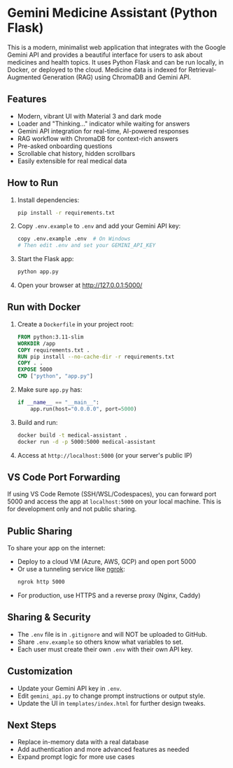 # Gemini Medicine Assistant (Python Flask)

This is a modern, minimalist web application that integrates with the Google Gemini API and provides a beautiful interface for users to ask about medicines and health topics. It uses Python Flask and can be run locally, in Docker, or deployed to the cloud. Medicine data is indexed for Retrieval-Augmented Generation (RAG) using ChromaDB and Gemini API.

## Features
* Modern, vibrant UI with Material 3 and dark mode
* Loader and "Thinking..." indicator while waiting for answers
* Gemini API integration for real-time, AI-powered responses
* RAG workflow with ChromaDB for context-rich answers
* Pre-asked onboarding questions
* Scrollable chat history, hidden scrollbars
* Easily extensible for real medical data


## How to Run
1. Install dependencies:
   ```sh
   pip install -r requirements.txt
   ```
2. Copy `.env.example` to `.env` and add your Gemini API key:
   ```sh
   copy .env.example .env  # On Windows
   # Then edit .env and set your GEMINI_API_KEY
   ```
3. Start the Flask app:
   ```sh
   python app.py
   ```
4. Open your browser at http://127.0.0.1:5000/

## Run with Docker
1. Create a `Dockerfile` in your project root:
   ```Dockerfile
   FROM python:3.11-slim
   WORKDIR /app
   COPY requirements.txt .
   RUN pip install --no-cache-dir -r requirements.txt
   COPY . .
   EXPOSE 5000
   CMD ["python", "app.py"]
   ```
2. Make sure `app.py` has:
   ```python
   if __name__ == "__main__":
       app.run(host="0.0.0.0", port=5000)
   ```
3. Build and run:
   ```sh
   docker build -t medical-assistant .
   docker run -d -p 5000:5000 medical-assistant
   ```
4. Access at `http://localhost:5000` (or your server's public IP)

## VS Code Port Forwarding
If using VS Code Remote (SSH/WSL/Codespaces), you can forward port 5000 and access the app at `localhost:5000` on your local machine. This is for development only and not public sharing.

## Public Sharing
To share your app on the internet:
* Deploy to a cloud VM (Azure, AWS, GCP) and open port 5000
* Or use a tunneling service like [ngrok](https://ngrok.com/):
   ```sh
   ngrok http 5000
   ```
* For production, use HTTPS and a reverse proxy (Nginx, Caddy)
## Sharing & Security

* The `.env` file is in `.gitignore` and will NOT be uploaded to GitHub.
* Share `.env.example` so others know what variables to set.
* Each user must create their own `.env` with their own API key.

## Customization
* Update your Gemini API key in `.env`.
* Edit `gemini_api.py` to change prompt instructions or output style.
* Update the UI in `templates/index.html` for further design tweaks.

## Next Steps
* Replace in-memory data with a real database
* Add authentication and more advanced features as needed
* Expand prompt logic for more use cases
